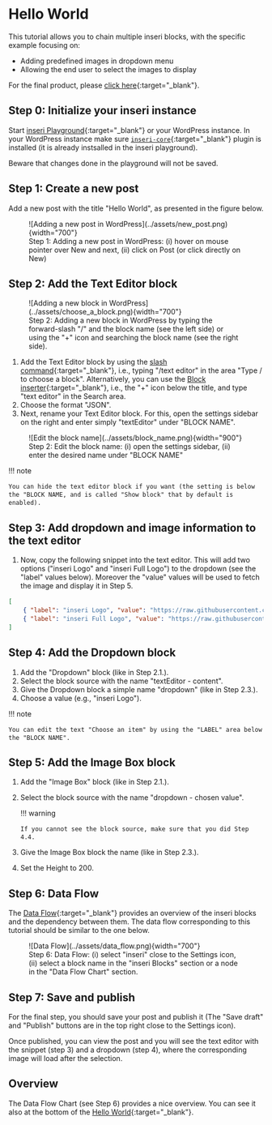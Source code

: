 # Hello World

This tutorial allows you to chain multiple inseri blocks, with the specific example focusing on:

- Adding predefined images in dropdown menu
- Allowing the end user to select the images to display

For the final product, please [click here](https://inseri.swiss/2023/02/hello-world/){:target="\_blank"}.

## Step 0: Initialize your inseri instance

Start [inseri Playground](https://playground.inseri.swiss){:target="\_blank"} or your WordPress instance. In your WordPress instance make sure [`inseri-core`](https://wordpress.org/plugins/inseri-core/){:target="\_blank"} plugin is installed (it is already instsalled in the inseri playground).

Beware that changes done in the playground will not be saved.

## Step 1: Create a new post

Add a new post with the title "Hello World", as presented in the figure below.

<figure markdown>
![Adding a new post in WordPress](../assets/new_post.png){width="700"}
  <figcaption>Step 1: Adding a new post in WordPress: (i) hover on mouse pointer over New and next, (ii) click on Post (or click directly on New)</figcaption>
</figure>

## Step 2: Add the Text Editor block

<figure markdown>
![Adding a new block in WordPress](../assets/choose_a_block.png){width="700"}
<figcaption>Step 2: Adding a new block in WordPress by typing the forward-slash "/" and the block name (see the left side) or using the "+" icon and searching the block name (see the right side). </figcaption>
</figure>

1. Add the Text Editor block by using the [slash command](https://wordpress.org/documentation/article/adding-a-new-block/#slash-command){:target="\_blank"}, i.e., typing "/text editor" in the area "Type / to choose a block". Alternatively, you can use the [Block inserter](https://wordpress.org/documentation/article/adding-a-new-block/#what-is-the-inserter){:target="\_blank"}, i.e., the "+" icon below the title, and type "text editor" in the Search area.
2. Choose the format "JSON".
3. Next, rename your Text Editor block. For this, open the settings sidebar on the right and enter simply "textEditor" under "BLOCK NAME".

<figure markdown>
![Edit the block name](../assets/block_name.png){width="900"}
  <figcaption>Step 2: Edit the block name: (i) open the settings sidebar, (ii) enter the desired name under "BLOCK NAME"</figcaption>
</figure>

!!! note

    You can hide the text editor block if you want (the setting is below the "BLOCK NAME, and is called "Show block" that by default is enabled).

## Step 3: Add dropdown and image information to the text editor

1. Now, copy the following snippet into the text editor. This will add two options ("inseri Logo" and "inseri Full Logo") to the dropdown (see the "label" values below). Moreover the "value" values will be used to fetch the image and display it in Step 5.

```json
[
	{ "label": "inseri Logo", "value": "https://raw.githubusercontent.com/inseri-swiss/inseri-core-wp/main/docs/assets/inseri_logo.svg" },
	{ "label": "inseri Full Logo", "value": "https://raw.githubusercontent.com/inseri-swiss/inseri-core-wp/main/docs/assets/inseri_logo_full.svg" }
]
```

## Step 4: Add the Dropdown block

1. Add the "Dropdown" block (like in Step 2.1.).
2. Select the block source with the name "textEditor - content".
3. Give the Dropdown block a simple name "dropdown" (like in Step 2.3.).
4. Choose a value (e.g., "inseri Logo").

!!! note

    You can edit the text "Choose an item" by using the "LABEL" area below the "BLOCK NAME".

## Step 5: Add the Image Box block

1.  Add the "Image Box" block (like in Step 2.1.).
2.  Select the block source with the name "dropdown - chosen value".

    !!! warning

        If you cannot see the block source, make sure that you did Step 4.4.

3.  Give the Image Box block the name (like in Step 2.3.).
4.  Set the Height to 200.

## Step 6: Data Flow

The [Data Flow](../features/data_flow.md){:target="\_blank"} provides an overview of the inseri blocks and the dependency between them. The data flow corresponding to this tutorial should be similar to the one below.

<figure markdown>
![Data Flow](../assets/data_flow.png){width="700"}
  <figcaption>Step 6: Data Flow: (i) select "inseri" close to the Settings icon, (ii) select a block name in the "inseri Blocks" section or a node in the "Data Flow Chart" section. </figcaption>
</figure>

## Step 7: Save and publish

For the final step, you should save your post and publish it (The "Save draft" and "Publish" buttons are in the top right close to the Settings icon).

Once published, you can view the post and you will see the text editor with the snippet (step 3) and a dropdown (step 4),
where the corresponding image will load after the selection.

## Overview

The Data Flow Chart (see Step 6) provides a nice overview. You can see it also at the bottom of the [Hello World](https://inseri.swiss/2023/02/hello-world/){:target="\_blank"}.

